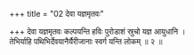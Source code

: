 +++
title = "02 देवा यज्ञमृतवः"

+++
देवा यज्ञमृतवः कल्पयन्ति हविः पुरोडाशं स्रुचो यज्ञ आयुधानि ।  
तेभिर्याहि पथिभिर्देवयानैर्यैरीजानाः स्वर्ग यन्ति लोकम् ॥ २ ॥